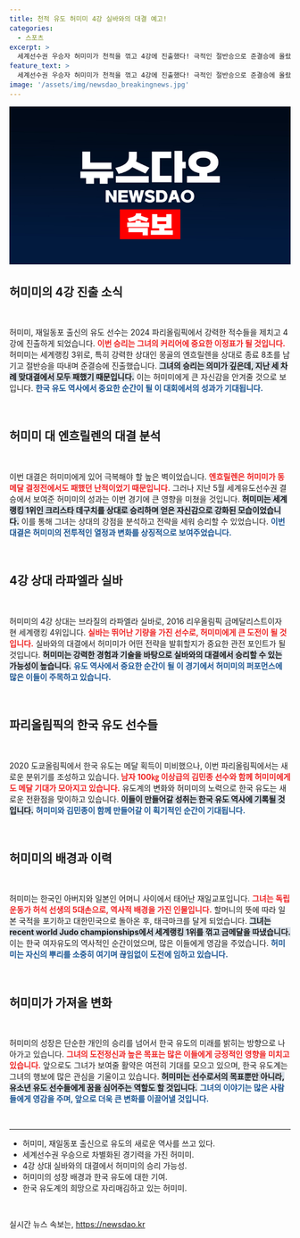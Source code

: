 ```yaml
---
title: 천적 유도 허미미 4강 실바와의 대결 예고!
categories:
  - 스포츠
excerpt: >
  세계선수권 우승자 허미미가 천적을 꺾고 4강에 진출했다! 극적인 절반승으로 준결승에 올랐고, 다음 상대는 리우올림픽 금메달리스트. 그녀의 메달 가능성에 전 세계의 이목이 집중되고 있다!
feature_text: >
  세계선수권 우승자 허미미가 천적을 꺾고 4강에 진출했다! 극적인 절반승으로 준결승에 올랐고, 다음 상대는 리우올림픽 금메달리스트. 그녀의 메달 가능성에 전 세계의 이목이 집중되고 있다!
image: '/assets/img/newsdao_breakingnews.jpg'
---
```


<p><img src="/assets/img/newsdao_breakingnews.jpg" alt="bookingtag 속보" /></p>

<h2 data-ke-size="size26">허미미의 4강 진출 소식</h2>

<p data-ke-size="size16">&nbsp;</p>

<p>허미미, 재일동포 출신의 유도 선수는 2024 파리올림픽에서 강력한 적수들을 제치고 4강에 진출하게 되었습니다. <b><span style="color: #ee2323;">이번 승리는 그녀의 커리어에 중요한 이정표가 될 것입니다.</span></b> 허미미는 세계랭킹 3위로, 특히 강력한 상대인 몽골의 엔흐릴렌을 상대로 종료 8초를 남기고 절반승을 따내며 준결승에 진출했습니다. <b><span style="background-color: #21538527;">그녀의 승리는 의미가 깊은데, 지난 세 차례 맞대결에서 모두 패했기 때문입니다.</span></b> 이는 허미미에게 큰 자신감을 안겨줄 것으로 보입니다. <b><span style="color: #1a5490;">한국 유도 역사에서 중요한 순간이 될 이 대회에서의 성과가 기대됩니다.</span></b></p>

<p data-ke-size="size16">&nbsp;</p>

<h2 data-ke-size="size26">허미미 대 엔흐릴렌의 대결 분석</h2>

<p data-ke-size="size16">&nbsp;</p>

<p>이번 대결은 허미미에게 있어 극복해야 할 높은 벽이었습니다. <b><span style="color: #ee2323;">엔흐릴렌은 허미미가 동메달 결정전에서도 패했던 난적이었기 때문입니다.</span></b> 그러나 지난 5월 세계유도선수권 결승에서 보여준 허미미의 성과는 이번 경기에 큰 영향을 미쳤을 것입니다. <b><span style="background-color: #21538527;">허미미는 세계랭킹 1위인 크리스타 데구치를 상대로 승리하며 얻은 자신감으로 강화된 모습이었습니다.</span></b> 이를 통해 그녀는 상대의 강점을 분석하고 전략을 세워 승리할 수 있었습니다. <b><span style="color: #1a5490;">이번 대결은 허미미의 전투적인 열정과 변화를 상징적으로 보여주었습니다.</span></b></p>

<p data-ke-size="size16">&nbsp;</p>

<h2 data-ke-size="size26">4강 상대 라파엘라 실바</h2>

<p data-ke-size="size16">&nbsp;</p>

<p>허미미의 4강 상대는 브라질의 라파엘라 실바로, 2016 리우올림픽 금메달리스트이자 현 세계랭킹 4위입니다. <b><span style="color: #ee2323;">실바는 뛰어난 기량을 가진 선수로, 허미미에게 큰 도전이 될 것입니다.</span></b> 실바와의 대결에서 허미미가 어떤 전략을 발휘할지가 중요한 관전 포인트가 될 것입니다. <b><span style="background-color: #21538527;">허미미는 강력한 경험과 기술을 바탕으로 실바와의 대결에서 승리할 수 있는 가능성이 높습니다.</span></b> <b><span style="color: #1a5490;">유도 역사에서 중요한 순간이 될 이 경기에서 허미미의 퍼포먼스에 많은 이들이 주목하고 있습니다.</span></b></p>

<p data-ke-size="size16">&nbsp;</p>

<h2 data-ke-size="size26">파리올림픽의 한국 유도 선수들</h2>

<p data-ke-size="size16">&nbsp;</p>

<p>2020 도쿄올림픽에서 한국 유도는 메달 획득이 미비했으나, 이번 파리올림픽에서는 새로운 분위기를 조성하고 있습니다. <b><span style="color: #ee2323;">남자 100㎏ 이상급의 김민종 선수와 함께 허미미에게도 메달 기대가 모아지고 있습니다.</span></b> 유도계의 변화와 허미미의 노력으로 한국 유도는 새로운 전환점을 맞이하고 있습니다. <b><span style="background-color: #21538527;">이들이 만들어갈 성취는 한국 유도 역사에 기록될 것입니다.</span></b> <b><span style="color: #1a5490;">허미미와 김민종이 함께 만들어갈 이 획기적인 순간이 기대됩니다.</span></b></p>

<p data-ke-size="size16">&nbsp;</p>

<h2 data-ke-size="size26">허미미의 배경과 이력</h2>

<p data-ke-size="size16">&nbsp;</p>

<p>허미미는 한국인 아버지와 일본인 어머니 사이에서 태어난 재일교포입니다. <b><span style="color: #ee2323;">그녀는 독립운동가 허석 선생의 5대손으로, 역사적 배경을 가진 인물입니다.</span></b> 할머니의 뜻에 따라 일본 국적을 포기하고 대한민국으로 돌아온 후, 태극마크를 달게 되었습니다. <b><span style="background-color: #21538527;">그녀는 recent world Judo championships에서 세계랭킹 1위를 꺾고 금메달을 따냈습니다.</span></b> 이는 한국 여자유도의 역사적인 순간이었으며, 많은 이들에게 영감을 주었습니다. <b><span style="color: #1a5490;">허미미는 자신의 뿌리를 소중히 여기며 끊임없이 도전에 임하고 있습니다.</span></b></p>

<p data-ke-size="size16">&nbsp;</p>

<h2 data-ke-size="size26">허미미가 가져올 변화</h2>

<p data-ke-size="size16">&nbsp;</p>

<p>허미미의 성장은 단순한 개인의 승리를 넘어서 한국 유도의 미래를 밝히는 방향으로 나아가고 있습니다. <b><span style="color: #ee2323;">그녀의 도전정신과 높은 목표는 많은 이들에게 긍정적인 영향을 미치고 있습니다.</span></b> 앞으로도 그녀가 보여줄 활약은 여전히 기대를 모으고 있으며, 한국 유도계는 그녀의 행보에 많은 관심을 기울이고 있습니다. <b><span style="background-color: #21538527;">허미미는 선수로서의 목표뿐만 아니라, 유소년 유도 선수들에게 꿈을 심어주는 역할도 할 것입니다.</span></b> <b><span style="color: #1a5490;">그녀의 이야기는 많은 사람들에게 영감을 주며, 앞으로 더욱 큰 변화를 이끌어낼 것입니다.</span></b></p>

<p data-ke-size="size16">&nbsp;</p>

<hr>

<ul>
<li>허미미, 재일동포 출신으로 유도의 새로운 역사를 쓰고 있다.</li>
<li>세계선수권 우승으로 차별화된 경기력을 가진 허미미.</li>
<li>4강 상대 실바와의 대결에서 허미미의 승리 가능성.</li>
<li>허미미의 성장 배경과 한국 유도에 대한 기여.</li>
<li>한국 유도계의 희망으로 자리매김하고 있는 허미미.</li>
</ul>

<p data-ke-size="size16">&nbsp;</p>
실시간 뉴스 속보는, <a href="https://newsdao.kr" rel="dofollow">https://newsdao.kr</a>


